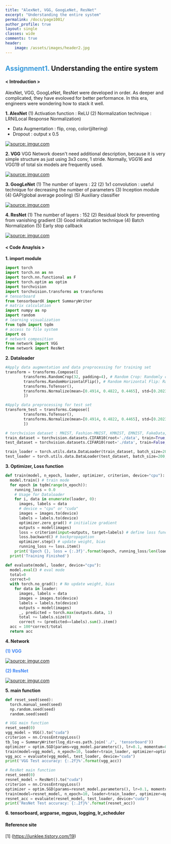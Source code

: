 ```yaml
---
title: "AlexNet, VGG, GoogLeNet, ResNet"
excerpt: "Understanding the entire system"
permalink: /docs/page1001/
author_profile: true
layout: single
classes: wide
comments: true
header:
    image: /assets/images/header2.jpg
---
```

## <span style="color:#3498DB">Assignment1.</span> Understanding the entire system
#### < Introduction >
AlexNet, VGG, GoogLeNet, ResNet were developed in order. As deeper and complicated, they have evoloved for better performance. In this era, engineers were wondering how to stack it well.

**1. AlexNet**
(1) Activation function : ReLU
(2) Normalization technique : LRN(Local Response Normalization)
  + Data Augmentation : flip, crop, color(jiltering)
  + Dropout : output x 0.5

<a href="https://imgur.com/lq8ZmiI"><img src="https://i.imgur.com/lq8ZmiI.png" title="source: imgur.com" /></a>

**2. VGG**
VGG Network doesn't need additional description, because it is very simple structure as just using 3x3 conv, 1 stride. Normally, VGG16 and VGG19 of total six models are frequently used.

<a href="https://imgur.com/crn80Ww"><img src="https://i.imgur.com/crn80Ww.png" title="source: imgur.com" /></a>

**3. GoogLeNet**
(1) The number of layers : 22
(2) 1x1 convolution : useful technique for decreasing the number of parameters
(3) Inception module
(4) GAP(global average pooling)
(5) Auxiliary classifier

<a href="https://imgur.com/o72i9w2"><img src="https://i.imgur.com/o72i9w2.png" title="source: imgur.com" /></a>

**4. ResNet**
(1) The number of layers : 152
(2) Residual block for preventing from vanishing gradient
(3) Good initialization technique
(4) Batch Normalization
(5) Early stop callback

<a href="https://imgur.com/9icDB5s"><img src="https://i.imgur.com/9icDB5s.png" title="source: imgur.com" /></a>

#### < Code Anaylsis >
**1. import module**
```python
import torch
import torch.nn as nn
import torch.nn.functional as F
import torch.optim as optim
import torchvision
import torchvision.transforms as transforms
# tensorboard
from tensorboardX import SummaryWriter
# matrix calculation
import numpy as np
import random
# learning visualization
from tqdm import tqdm
# access to file system
import os
# network composition
from network import VGG
from network import ResNet
```

**2. Dataloader**
```python
#Apply data augmentation and data preprocessing for training set
transform = transforms.Compose([
        transforms.RandomCrop(32, padding=4), # Random Crop: Randomly crop the part of the large image and utilize it as an augmented data 
        transforms.RandomHorizontalFlip(), # Random Horizontal Flip: Randomly flip the image and utilize it as an augmented data
        transforms.ToTensor(),
        transforms.Normalize(mean=[0.4914, 0.4822, 0.4465], std=[0.2023,0.1994,0.2010]), # Normalize the data using the given mean and standard deviation
        ])

#Apply data preprocessing for test set
transform_test = transforms.Compose([
        transforms.ToTensor(), 
        transforms.Normalize(mean=[0.4914, 0.4822, 0.4465], std=[0.2023,0.1994,0.2010]),
        ]) 

# torchvision dataset : MNIST, Fashion-MNIST, KMNIST, EMNIST, FakeData, COCO, LSUN, ImageFolder, DatasetFolder, Imagenet-12, CIFAR, STL10, SVHN, SBU, Flickr, VOC, Cityscapes
train_dataset = torchvision.datasets.CIFAR10(root='./data', train=True, download=True, transform=transform)
test_dataset = torchvision.datasets.CIFAR10(root='./data', train=False, download=True, transform=transform_test)

train_loader = torch.utils.data.DataLoader(train_dataset, batch_size=200, shuffle=True)
test_loader = torch.utils.data.DataLoader(test_dataset, batch_size=200, shuffle=False)
```

**3. Optimizer, Loss function**
```python
def train(model, n_epoch, loader, optimizer, criterion, device="cpu"):
  model.train() # train mode
  for epoch in tqdm(range(n_epoch)):
    running_loss = 0.0
    # Usage for Dataloader
    for i, data in enumerate(loader, 0): 
      images, labels = data
      # device = "cpu" or "cuda"
      images = images.to(device) 
      labels = labels.to(device)
      optimizer.zero_grad() # initialize gradient
      outputs = model(images)
      loss = criterion(input=outputs, target=labels) # define loss function
      loss.backward() # backpropagation
      optimizer.step() # update weight, bias
      running_loss += loss.item()
    print('Epoch {}, loss = {:.3f}'.format(epoch, running_loss/len(loader)))
  print('Training Finished')

def evaluate(model, loader, device="cpu"):
  model.eval() # eval mode
  total=0
  correct=0
  with torch.no_grad(): # No update weight, bias
    for data in loader:
      images, labels = data
      images = images.to(device)
      labels = labels.to(device)
      outputs = model(images)
      _, predicted = torch.max(outputs.data, 1)
      total += labels.size(0)
      correct += (predicted==labels).sum().item()
  acc = 100*correct/total
  return acc
```

**4. Network**

**<span style="color:#4287f5">(1) VGG</span>**

<a href="https://imgur.com/Sb5NTGr"><img src="https://i.imgur.com/Sb5NTGr.png" title="source: imgur.com" /></a>



**<span style="color:#4287f5">(2) ResNet</span>**

<a href="https://imgur.com/Uvj6Lu6"><img src="https://i.imgur.com/Uvj6Lu6.png" title="source: imgur.com" /></a>

**5. main function**
```python
def reset_seed(seed):
  torch.manual_seed(seed)
  np.random.seed(seed)
  random.seed(seed)

# VGG main function
reset_seed(0)
vgg_model = VGG().to("cuda")
criterion = nn.CrossEntropyLoss()
tb_log = SummaryWriter(log_dir=os.path.join('./', 'tensorboard'))
optimizer = optim.SGD(params=vgg_model.parameters(), lr=0.1, momentum=0.9)
train(model=vgg_model, n_epoch=10, loader=train_loader, optimizer=optimizer, criterion=criterion, device="cuda")
vgg_acc = evaluate(vgg_model, test_loader, device="cuda")
print('VGG Test accuracy: {:.2f}%'.format(vgg_acc))

# ResNet main function
reset_seed(0)
resnet_model = ResNet().to("cuda")
criterion = nn.CrossEntropyLoss()
optimizer = optim.SGD(params=resnet_model.parameters(), lr=0.1, momentum=0.9)
train(model=resnet_model, n_epoch=10, loader=train_loader, optimizer=optimizer, criterion=criterion, device="cuda")
resnet_acc = evaluate(resnet_model, test_loader, device="cuda")
print('ResNet Test accuracy: {:.2f}%'.format(resnet_acc))

```

**6. tensorboard, argparse, mgpus, logging, lr_scheduler**

#### Reference site
[1] (https://junklee.tistory.com/19)
